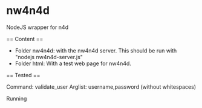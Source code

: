 # nw4n4d
NodeJS wrapper for n4d

== Content ==

* Folder nw4n4d: with the nw4n4d server. This should be run with "nodejs nw4n4d-server.js"
* Folder html: With a test web page for nw4n4d.

== Tested ==

Command: validate_user
Arglist: username,password (without whitespaces)

Running
